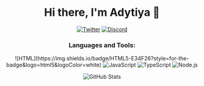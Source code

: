 <h1 align="center">Hi there, I'm Adytiya 👋</h1>

<p align="center">
  <a href="https://twitter.com/yourtwitter"><img src="https://img.shields.io/twitter/follow/yourtwitter?style=social" alt="Twitter"></a>
  <a href="https://discord.gg/yourdiscord"><img src="https://img.shields.io/discord/yourdiscordid" alt="Discord"></a>
</p>

<h3 align="center">Languages and Tools:</h3>

<p align="center">
  ![HTML](https://img.shields.io/badge/HTML5-E34F26?style=for-the-badge&logo=html5&logoColor=white)
  <img src="https://img.shields.io/badge/JavaScript-323330?style=for-the-badge&logo=javascript&logoColor=F7DF1E" alt="JavaScript"/>
  <img src="https://img.shields.io/badge/TypeScript-007ACC?style=for-the-badge&logo=typescript&logoColor=white" alt="TypeScript"/>
  <img src="https://img.shields.io/badge/Node.js-43853D?style=for-the-badge&logo=node.js&logoColor=white" alt="Node.js"/>
</p>

<p align="center">
  <img src="https://github-readme-stats.vercel.app/api?username=AzmiiD&show_icons=true&theme=radical" alt="GitHub Stats" />
</p>
